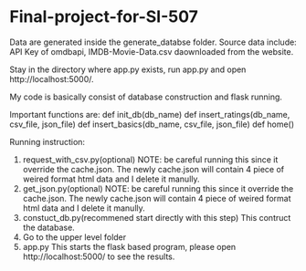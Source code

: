 # Final-project-for-SI-507

<!-- Data sources used, including instructions for a user to access the data sources (e.g., API keys or client secrets needed, along with a pointer to instructions on how to obtain these and instructions for how to incorporate them into your program (e.g., secrets.py file format)) -->
Data are generated inside the generate_databse folder. Source data include: API Key of omdbapi, IMDB-Movie-Data.csv daownloaded from the website. 

<!-- Any other information needed to run the program (e.g., pointer to getting started info for plotly) -->
Stay in the directory where app.py exists, run app.py and open  http://localhost:5000/.


<!-- Brief description of how your code is structured, including the names of significant data processing functions (just the 2-3 most important functions--not a complete list) and class definitions. If there are large data structures (e.g., lists, dictionaries) that you create to organize your data for presentation, briefly describe them. -->
My code is basically consist of database construction and flask running.

Important functions are:
def init_db(db_name)
def insert_ratings(db_name, csv_file, json_file)
def insert_basics(db_name, csv_file, json_file)
def home()


<!-- Brief user guide, including how to run the program and how to choose presentation options. -->
Running instruction:
1. request_with_csv.py(optional)
    NOTE: be careful running this since it override the cache.json. The newly cache.json will contain 4 piece of weired format html data and I delete it manully.
2. get_json.py(optional)
    NOTE: be careful running this since it override the cache.json. The newly cache.json will contain 4 piece of weired format html data and I delete it manully.
3. constuct_db.py(recommened start directly with this step)
    This contruct the database.
4. Go to the upper level folder
5. app.py
    This starts the flask based program, please open http://localhost:5000/ to see the results.